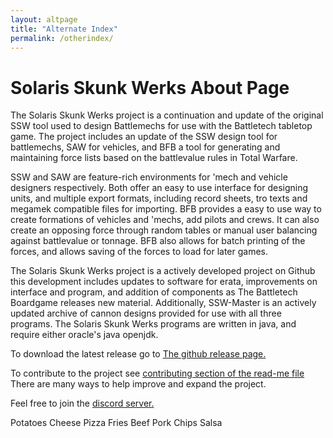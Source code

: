 ```yaml
---
layout: altpage
title: "Alternate Index"
permalink: /otherindex/
---
```


# Solaris Skunk Werks About Page

The Solaris Skunk Werks project is a continuation and update of the original SSW tool used to design Battlemechs for use with the Battletech tabletop game. The project includes an update of the SSW design tool for battlemechs, SAW for vehicles, and BFB a tool for generating and maintaining force lists based on the battlevalue rules in Total Warfare.

SSW and SAW are feature-rich environments for 'mech and vehicle designers respectively. Both offer an easy to use interface for designing units, and multiple export formats, including record sheets, tro texts and megamek compatible files for importing. BFB provides a easy to use way to create formations of vehicles and 'mechs, add pilots and crews. It can also create an opposing force through random tables or manual user balancing against battlevalue or tonnage. BFB also allows for batch printing of the forces, and allows saving of the forces to load for later games. 

The Solaris Skunk Werks project is a actively developed project on Github this development includes updates to software for erata, improvements on interface and program, and addition of components as The Battletech Boardgame releases new material. Additionally, SSW-Master is an actively updated archive of cannon designs provided for use with all three programs. The Solaris Skunk Werks programs are written in java, and require either oracle's java openjdk. 

To download the latest release go to [The github release page.](https://github.com/Solaris-Skunk-Werks/solarisskunkwerks/releases)

To contribute to the project see [contributing section of the read-me file](https://github.com/Solaris-Skunk-Werks/solarisskunkwerks/blob/master/README.md) There are many ways to help improve and expand the project.

Feel free to join the [discord server.](https://discordapp.com/invite/xc5pUWP)

Potatoes Cheese Pizza Fries Beef Pork Chips Salsa


